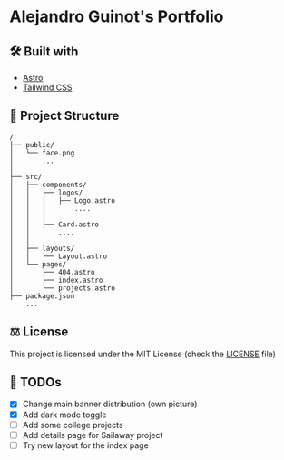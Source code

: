 # Alejandro Guinot's Portfolio

## 🛠️ Built with

* [Astro](https://astro.build/)
* [Tailwind CSS](https://tailwindcss.com/)

## 🚀 Project Structure

```text
/
├── public/
│   └── face.png
│       ...
│
├── src/
│   ├── components/
│   │   ├── logos/
│   │   │   ├── Logo.astro
│   │   │       ....
│   │   │
│   │   ├── Card.astro
│   │       ....
│   │
│   ├── layouts/
│   │   └── Layout.astro
│   └── pages/
│       ├── 404.astro
│       ├── index.astro
│       └── projects.astro
├── package.json
    ...
```

## ⚖️ License

This project is licensed under the MIT License (check the [LICENSE](https://github.com/guinotix/portfolio/blob/master/LICENSE) file)

## 📝 TODOs
- [x] Change main banner distribution (own picture)
- [x] Add dark mode toggle
- [ ] Add some college projects
- [ ] Add details page for Sailaway project
- [ ] Try new layout for the index page

